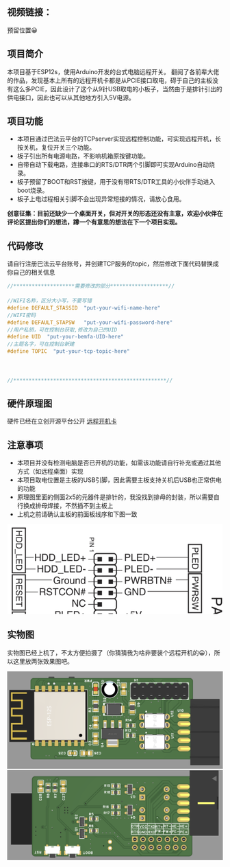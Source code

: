 
## 视频链接：
预留位置😀
## 项目简介
本项目基于ESP12s，使用Arduino开发的台式电脑远程开关。
翻阅了各前辈大佬的作品，发现基本上所有的远程开机卡都是从PCIE接口取电，碍于自己的主板没有这么多PCIE，因此设计了这个从9针USB取电的小板子，当然由于是排针引出的供电接口，因此也可以从其他地方引入5V电源。
## 项目功能
- 本项目通过巴法云平台的TCPserver实现远程控制功能，可实现远程开机，长按关机，复位开关三个功能。
- 板子引出所有电源电路，不影响机箱原按键功能。
- 自带自动下载电路，连接串口的RTS/DTR两个引脚即可实现Arduino自动烧录。
- 板子预留了BOOT和RST按键，用于没有带RTS/DTR工具的小伙伴手动进入boot烧录。
- 板子上电过程相关引脚不会出现异常短接的情况，请放心食用。

**创意征集：目前还缺少一个桌面开关，但对开关的形态还没有主意，欢迎小伙伴在评论区提出你们的想法，蹲一个有意思的想法在下一个项目实现。**

## 代码修改
请自行注册巴法云平台账号，并创建TCP服务的topic，然后修改下面代码替换成你自己的相关信息
```C++
//********************需要修改的部分*******************//

//WIFI名称，区分大小写，不要写错
#define DEFAULT_STASSID  "put-your-wifi-name-here"
//WIFI密码
#define DEFAULT_STAPSW   "put-your-wifi-password-here"
//用户私钥，可在控制台获取,修改为自己的UID
#define UID  "put-your-bemfa-UID-here"
//主题名字，可在控制台新建
#define TOPIC  "put-your-tcp-topic-here"



//**************************************************//
```

## 硬件原理图
硬件已经在立创开源平台公开
[远程开机卡](https://oshwhub.com/chenglim/yuan-cheng-kai-ji-ka-dai-zi-dong-xia-zai)

## 注意事项

* 本项目并没有检测电脑是否已开机的功能，如需该功能请自行补充或通过其他方式（如远程桌面）实现
* 本项目取电位置是主板的USB引脚，因此需要主板支持关机后USB也正常供电的功能
* 原理图里面的侧面2x5的元器件是排针的，我没找到排母的封装，所以需要自行换成排母焊接，不然插不到主板上
* 上机之前请确认主板的前面板线序和下图一致

![主板panel引脚定义](<img/截图 2025-05-07 23-15-33.png>)



## 实物图
实物图已经上机了，不太方便拍摄了（你猜猜我为啥非要装个远程开机的😀），所以这里放两张效果图吧。

![](<img/截图 2025-05-07 22-50-58.png>)![](<img/截图 2025-05-07 23-20-43.png>)
